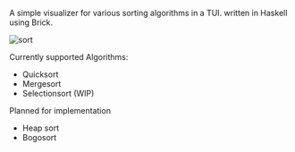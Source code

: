A simple visualizer for various sorting algorithms in a TUI.
written in Haskell using Brick.

![sort](https://github.com/Celestial-Gemstone/sort-visualizer/assets/79963380/556ba07d-ab98-469a-9b15-6d193f6b08b1)

Currently supported Algorithms:
- Quicksort
- Mergesort
- Selectionsort (WIP)

Planned for implementation
- Heap sort
- Bogosort
